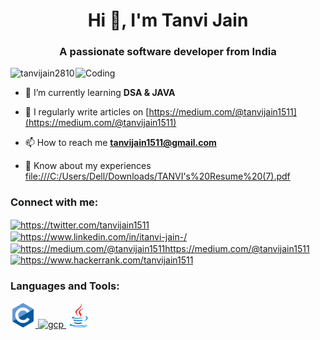 <h1 align="center">Hi 👋, I'm Tanvi Jain</h1>
<h3 align="center">A passionate software developer from India</h3>
<img align="right" alt="Coding" width="400" src="https://cdn.dribbble.com/users/2704414/screenshots/7466903/media/b08ab576316bd4582fef189f471cd9e5.gif">

<p align="left"> <img src="https://komarev.com/ghpvc/?username=tanvijain2810&label=Profile%20views&color=0e75b6&style=flat" alt="tanvijain2810" /> </p>

- 🌱 I’m currently learning **DSA & JAVA**

- 📝 I regularly write articles on [https://medium.com/@tanvijain1511](https://medium.com/@tanvijain1511)

- 📫 How to reach me **tanvijain1511@gmail.com**

- 📄 Know about my experiences [file:///C:/Users/Dell/Downloads/TANVI's%20Resume%20(7).pdf](file:///C:/Users/Dell/Downloads/TANVI's%20Resume%20(7).pdf)

<h3 align="left">Connect with me:</h3>
<p align="left">
<a href="https://twitter.com/https://twitter.com/tanvijain1511" target="blank"><img align="center" src="https://raw.githubusercontent.com/rahuldkjain/github-profile-readme-generator/master/src/images/icons/Social/twitter.svg" alt="https://twitter.com/tanvijain1511" height="30" width="40" /></a>
<a href="https://linkedin.com/in/https://www.linkedin.com/in/itanvi-jain-/" target="blank"><img align="center" src="https://raw.githubusercontent.com/rahuldkjain/github-profile-readme-generator/master/src/images/icons/Social/linked-in-alt.svg" alt="https://www.linkedin.com/in/itanvi-jain-/" height="30" width="40" /></a>
<a href="https://medium.com/https://medium.com/@tanvijain1511https://medium.com/@tanvijain1511" target="blank"><img align="center" src="https://raw.githubusercontent.com/rahuldkjain/github-profile-readme-generator/master/src/images/icons/Social/medium.svg" alt="https://medium.com/@tanvijain1511https://medium.com/@tanvijain1511" height="30" width="40" /></a>
<a href="https://www.hackerrank.com/https://www.hackerrank.com/tanvijain1511" target="blank"><img align="center" src="https://raw.githubusercontent.com/rahuldkjain/github-profile-readme-generator/master/src/images/icons/Social/hackerrank.svg" alt="https://www.hackerrank.com/tanvijain1511" height="30" width="40" /></a>
</p>

<h3 align="left">Languages and Tools:</h3>
<p align="left"> <a href="https://www.cprogramming.com/" target="_blank" rel="noreferrer"> <img src="https://raw.githubusercontent.com/devicons/devicon/master/icons/c/c-original.svg" alt="c" width="40" height="40"/> </a> <a href="https://cloud.google.com" target="_blank" rel="noreferrer"> <img src="https://www.vectorlogo.zone/logos/google_cloud/google_cloud-icon.svg" alt="gcp" width="40" height="40"/> </a> <a href="https://www.java.com" target="_blank" rel="noreferrer"> <img src="https://raw.githubusercontent.com/devicons/devicon/master/icons/java/java-original.svg" alt="java" width="40" height="40"/> </a> </p>

